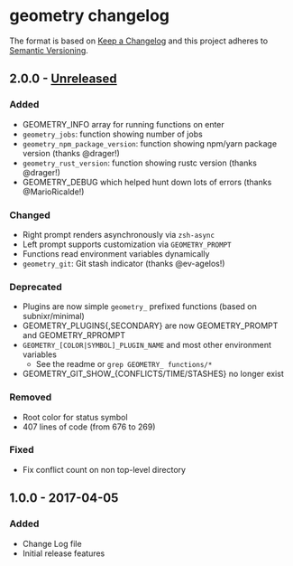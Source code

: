 # geometry changelog

The format is based on [Keep a Changelog](http://keepachangelog.com/)
and this project adheres to [Semantic Versioning](http://semver.org/).

## 2.0.0 - [Unreleased]

### Added
- GEOMETRY_INFO array for running functions on enter
- `geometry_jobs`: function showing number of jobs
- `geometry_npm_package_version`: function showing npm/yarn package version (thanks @drager!)
- `geometry_rust_version`: function showing rustc version (thanks @drager!)
- GEOMETRY_DEBUG which helped hunt down lots of errors (thanks @MarioRicalde!)

### Changed
- Right prompt renders asynchronously via `zsh-async`
- Left prompt supports customization via `GEOMETRY_PROMPT`
- Functions read environment variables dynamically
- `geometry_git`: Git stash indicator (thanks @ev-agelos!)

### Deprecated
- Plugins are now simple `geometry_` prefixed functions (based on subnixr/minimal)
- GEOMETRY_PLUGINS{,SECONDARY} are now GEOMETRY_PROMPT and GEOMETRY_RPROMPT
- `GEOMETRY_[COLOR|SYMBOL]_PLUGIN_NAME` and most other environment variables
  - See the readme or `grep GEOMETRY_ functions/*`
- GEOMETRY_GIT_SHOW_{CONFLICTS/TIME/STASHES} no longer exist

### Removed
- Root color for status symbol
- 407 lines of code (from 676 to 269)

### Fixed
- Fix conflict count on non top-level directory

## 1.0.0 - 2017-04-05
### Added
- Change Log file
- Initial release features

[Unreleased]: https://github.com/geometry-zsh/geometry/compare/v1.0.0...HEAD
